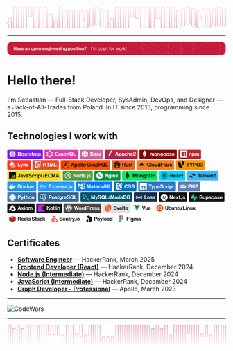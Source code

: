 ![Sebastian - Atypography](atypography-1.png)

---

![Open for work!](open-for-work.png)

# Hello there!

I'm Sebastian — Full-Stack Developer, SysAdmin, DevOps, and Designer — a Jack-of-All-Trades from Poland.
In IT since 2013, programming since 2015.

## Technologies I work with

![Bootstrap](badges/bootstrap.png)
![GraphQL](badges/graphql.png)
![Sass](badges/sass.png)
![Apache2](badges/apache2.png)
![mongoose](badges/mongoose.png)
![npm](badges/npm.png)
![Lynx](badges/lynx.png)
![HTML](badges/html.png)
![Apollo GraphQL](badges/apollo.png)
![Rust](badges/rust.png)
![CloudFlare](badges/cloudflare.png)
![Typo3](badges/typo3.png)
![JavaScript](badges/javascript_ecma.png)
![Node.js](badges/nodejs.png)
![Nginx](badges/nginx.png)
![MongoDB](badges/mongodb.png)
![React](badges/react.png)
![TailwindCSS](badges/tailwind.png)
![Docker](badges/docker.png)
![Express.js](badges/expressjs.png)
![MaterialUI](badges/materialui.png)
![CSS](badges/css.png)
![TypeScript](badges/typescript.png)
![PHP](badges/php.png)
![Python](badges/python.png)
![PostgreSQL](badges/postgres.png)
![MySQL/MariaDB](badges/mysql-maria.png)
![Less](badges/less.png)
![Next.js](badges/next.png)
![Supabase](badges/supabase.png)
![Axiom](badges/axiom.png)
![Kotlin](badges/kotlin.png)
![WordPress](badges/wordpress.png)
![Svelte](badges/svelte.png)
![Vue](badges/vue.png)
![Ubuntu](badges/ubuntu.png)
![Redis Stack](badges/redis.png)
![Sentry](badges/sentry.png)
![Payload](badges/payload.png)
![Figma](badges/figma.png)

## Certificates
- [**Software Engineer**](https://www.hackerrank.com/certificates/ccf26368dc8e) — HackerRank, March 2025
- [**Frontend Developer (React)**](https://www.hackerrank.com/certificates/cc64bf036d27) — HackerRank, December 2024
- [**Node.js (Intermediate)**](https://www.hackerrank.com/certificates/929d0f789294) — HackerRank, December 2024
- [**JavaScript (Intermediate)**](https://www.hackerrank.com/certificates/ec0c9084d54c) — HackerRank, December 2024
- [**Graph Developer - Professional**](https://www.apollographql.com/tutorials/certifications/5597fc96-d7b7-4a10-bda9-84189dd071cf) — Apollo, March 2023

---

![CodeWars](https://www.codewars.com/users/wirkijowski/badges/small)

---

![Wirkijowski - Atypography](atypography-2.png)
